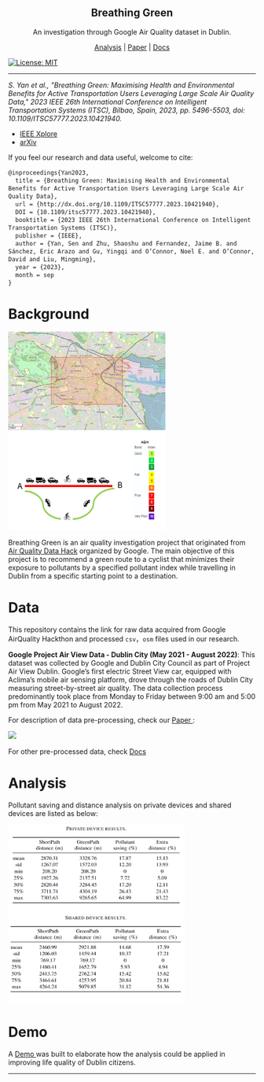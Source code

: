 <h2 align="center"> Breathing Green </h2>

<p align="center"> An investigation through Google Air Quality dataset in Dublin. </p>

<p align="center">
  <a href="#Analysis">Analysis</a> | <a href="http://dx.doi.org/10.1109/ITSC57777.2023.10421940">Paper</a> | <a href="./data/README.md"> Docs </a> 
</p>

[![License: MIT](https://img.shields.io/badge/License-MIT-yellow.svg)](https://opensource.org/licenses/MIT)

---

*S. Yan et al., "Breathing Green: Maximising Health and Environmental Benefits for Active Transportation Users Leveraging Large Scale Air Quality Data," 2023 IEEE 26th International Conference on Intelligent Transportation Systems (ITSC), Bilbao, Spain, 2023, pp. 5496-5503, doi: 10.1109/ITSC57777.2023.10421940.*

- <a href="http://dx.doi.org/10.1109/ITSC57777.2023.10421940"> IEEE Xplore </a>
- <a href="https://arxiv.org/abs/2307.15401"> arXiv </a>

If you feel our research and data useful, welcome to cite:

```
@inproceedings{Yan2023,
  title = {Breathing Green: Maximising Health and Environmental Benefits for Active Transportation Users Leveraging Large Scale Air Quality Data},
  url = {http://dx.doi.org/10.1109/ITSC57777.2023.10421940},
  DOI = {10.1109/itsc57777.2023.10421940},
  booktitle = {2023 IEEE 26th International Conference on Intelligent Transportation Systems (ITSC)},
  publisher = {IEEE},
  author = {Yan, Sen and Zhu, Shaoshu and Fernandez, Jaime B. and Sánchez, Eric Arazo and Gu, Yingqi and O’Connor, Noel E. and O’Connor, David and Liu, Mingming},
  year = {2023},
  month = sep 
}
```


# Background
<img src="snapshot_dublin.png" width="320" height="200"> <img src="./route.png"  width="320" height="200"></img> 

Breathing Green is an air quality investigation project that originated from [Air Quality Data Hack](https://airqualitydatahack.com/) organized by Google. The main objective of this project is to recommend a green route to a cyclist that minimizes their exposure to pollutants by a specified pollutant index while travelling in Dublin from a specific starting point to a destination.

# Data
This repository contains the link for raw data acquired from Google AirQuality Hackthon and processed `csv`，`osm` files used in our research.

**Google Project Air View Data - Dublin City (May 2021 - August 2022)**: This dataset was collected by Google and Dublin City Council as part of Project Air View Dublin.
Google’s first electric Street View car, equipped with Aclima’s mobile air sensing platform, drove through the roads of Dublin City measuring street-by-street air quality. The data collection process predominantly took place from Monday to Friday between 9:00 am and 5:00 pm from May 2021 to August 2022.

For description of data pre-processing, check our <a href="http://dx.doi.org/10.1109/ITSC57777.2023.10421940"> Paper </a>:

<img src="area_filling.png">

For other pre-processed data, check <a href="./data/README.md"> Docs </a>

# Analysis

Pollutant saving and distance analysis on private devices and shared devices are listed as below:

<img src="./table1.jpg" width="360"></img> <img src="./table2.jpg" width="360" height="179"></img> 


# Demo

A <a href="https://www.youtube.com/shorts/Ji-2Svjrvfw"> Demo </a> was built to elaborate how the analysis could be applied in improving life quality of Dublin citizens.


---



